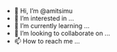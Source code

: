 - 👋 Hi, I’m @amitsimu
- 👀 I’m interested in ...
- 🌱 I’m currently learning ...
- 💞️ I’m looking to collaborate on ...
- 📫 How to reach me ...

<!---
amitsimu/amitsimu is a ✨ special ✨ repository because its `README.md` (this file) appears on your GitHub profile.
You can click the Preview link to take a look at your changes.
--->
